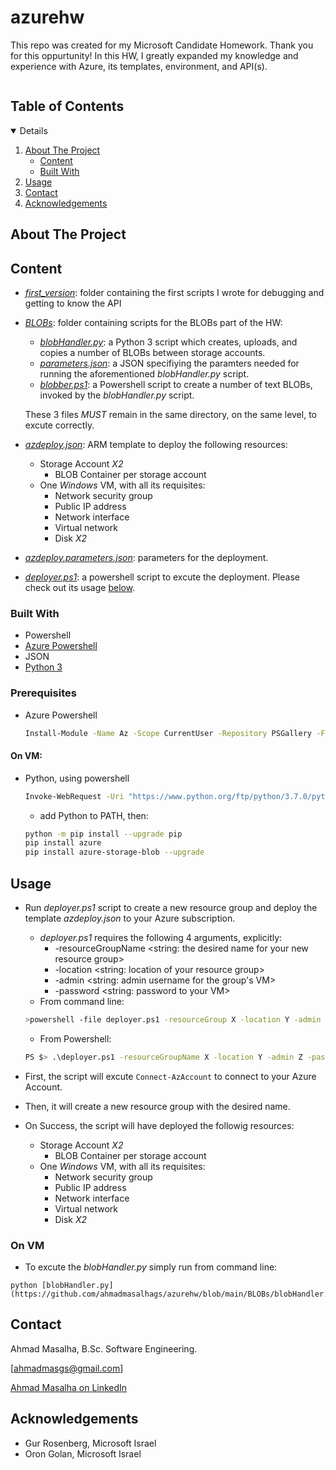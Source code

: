 # azurehw

This repo was created for my Microsoft Candidate Homework. Thank you for this oppurtunity!
In this HW, I greatly expanded my knowledge and experience with Azure, its templates, environment, and API(s).


<!-- TABLE OF CONTENTS -->
<h2 style="display: inline-block">Table of Contents</h2>
<details open="open">
  <ol>
    <li>
      <a href="#about-the-project">About The Project</a>
      <ul>
        <li><a href="#Content">Content</a></li>
      </ul>
      <ul>
        <li><a href="#built-with">Built With</a></li>
      </ul>
    </li>
    <li><a href="#usage">Usage</a></li>
    <li><a href="#contact">Contact</a></li>
    <li><a href="#acknowledgements">Acknowledgements</a></li>
  </ol>
</details>



<!-- ABOUT THE PROJECT -->
## About The Project

## Content
* [_first_version_](https://github.com/ahmadmasalhags/azurehw/tree/main/first_version): folder containing the first scripts I wrote for debugging and getting to know the API
* [_BLOBs_](https://github.com/ahmadmasalhags/azurehw/tree/main/BLOBs): folder containing scripts for the BLOBs part of the HW:
  * [_blobHandler.py_](https://github.com/ahmadmasalhags/azurehw/blob/main/BLOBs/blobHandler.py): a Python 3 script which creates, uploads, and copies a number of BLOBs between storage accounts.
  * [_parameters.json_](https://github.com/ahmadmasalhags/azurehw/blob/main/BLOBs/parameters.json): a JSON specifiying the paramters needed for running the aforementioned _blobHandler.py_ script.
  * [_blobber.ps1_](https://github.com/ahmadmasalhags/azurehw/blob/main/BLOBs/blobber.ps1): a Powershell script to create a number of text BLOBs, invoked by the _blobHandler.py_ script.
  
  These 3 files _MUST_ remain in the same directory, on the same level, to excute correctly.
  
* [_azdeploy.json_](https://github.com/ahmadmasalhags/azurehw/blob/main/azdeploy.json): ARM template to deploy the following resources:
  * Storage Account _X2_
      * BLOB Container per storage account
   * One _Windows_ VM, with all its requisites:
      * Network security group
      * Public IP address
      * Network interface
      * Virtual network
      * Disk _X2_
* [_azdeploy.parameters.json_](https://github.com/ahmadmasalhags/azurehw/blob/main/azdeploy.parameters.json): parameters for the deployment.
* [_deployer.ps1_](https://github.com/ahmadmasalhags/azurehw/blob/main/deployer.ps1): a powershell script to excute the deployment. Please check out its usage [below](#Usage).


### Built With

* Powershell
* [Azure Powershell](https://docs.microsoft.com/en-us/powershell/azure/install-az-ps?view=azps-6.0.0)
* JSON
* [Python 3](https://www.python.org/downloads/)


### Prerequisites
* Azure Powershell
  ```sh
  Install-Module -Name Az -Scope CurrentUser -Repository PSGallery -Force
  ```
#### On VM:
* Python, using powershell
  ```sh
  Invoke-WebRequest -Uri "https://www.python.org/ftp/python/3.7.0/python-3.7.0.exe" -OutFile "<your_full_path>/python-3.7.0.exe"
  ```
  * add Python to PATH, then:
  ```sh
  python -m pip install --upgrade pip
  pip install azure
  pip install azure-storage-blob --upgrade
  ```

<!-- USAGE EXAMPLES -->
## Usage

* Run _deployer.ps1_ script to create a new resource group and deploy the template _azdeploy.json_ to your Azure subscription.
  * _deployer.ps1_ requires the following 4 arguments, explicitly:
    * -resourceGroupName <string: the desired name for your new resource group>
    * -location <string: location of your resource group>
    * -admin <string: admin username for the group's VM>
    * -password <string: password to your VM>
  * From command line:
  ```sh
  >powershell -file deployer.ps1 -resourceGroup X -location Y -admin Z -password W
  ```
  * From Powershell:
  ```sh
  PS $> .\deployer.ps1 -resourceGroupName X -location Y -admin Z -password W
  ```

* First, the script will excute ```Connect-AzAccount``` to connect to your Azure Account.
* Then, it will create a new resource group with the desired name.
* On Success, the script will have deployed the followig resources:
  * Storage Account _X2_
    * BLOB Container per storage account
  * One _Windows_ VM, with all its requisites:
    * Network security group
    * Public IP address
    * Network interface
    * Virtual network
    * Disk _X2_

### On VM
  * To excute the _blobHandler.py_ simply run from command line:
  ```she
  python [blobHandler.py](https://github.com/ahmadmasalhags/azurehw/blob/main/BLOBs/blobHandler.py)
  ```

<!-- CONTACT -->
## Contact

Ahmad Masalha, B.Sc. Software Engineering.

[ahmadmasgs@gmail.com]

[Ahmad Masalha on LinkedIn](https://www.linkedin.com/in/ahmadmasalha/)

<!-- ACKNOWLEDGEMENTS -->
## Acknowledgements

* Gur Rosenberg, Microsoft Israel
* Oron Golan, Microsoft Israel
